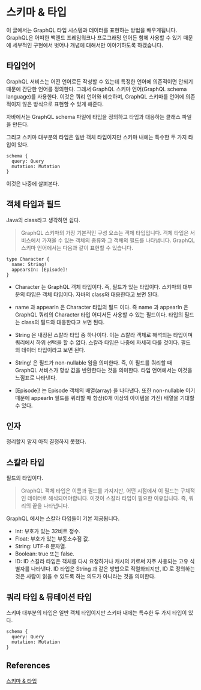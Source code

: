 # 스키마 & 타입 

이 글에서는 GraphQL 타입 시스템과 데이터를 표현하는 방법을 배우게됩니다. GraphQL은 어떠한 백엔드 프레임워크나 프로그래밍 언어든 함께 사용할 수 있기 때문에 세부적인 구현에서 벗어나 개념에 대해서만 이야기하도록 하겠습니다.


## 타입언어 

GraphQL 서비스는 어떤 언어로든 작성할 수 있는데 특정한 언어에 의존적이면 안되기 때문에 간단한 언어를 정의한다. 그래서 GraphQL 스키마 언어(GraphQL schema language)를 사용한다. 이것은 쿼리 언어와 비슷하며, GraphQL 스키마를 언어에 의존적이지 않은 방식으로 표현할 수 있게 해준다. 

자바에서는 GraphQL schema 파일에 타입을 정의하고 타입과 대응하는 클래스 파일을 만든다. 


그리고 스키마 대부분의 타입은 일반 객체 타입이지만 스키마 내에는 특수한 두 가지 타입이 있다.

```
schema {
  query: Query
  mutation: Mutation
}
```
이것은 나중에 살펴본다. 


## 객체 타입과 필드 

Java의 class라고 생각하면 쉽다. 

> GraphQL 스키마의 가장 기본적인 구성 요소는 객체 타입입니다. 객체 타입은 서비스에서 가져올 수 있는 객체의 종류와 그 객체의 필드를 나타냅니다. GraphQL 스키마 언어에서는 다음과 같이 표현할 수 있습니다.


```
type Character {
  name: String!
  appearsIn: [Episode]!
}
```


* Character 는 GraphQL 객체 타입이다.  즉, 필드가 있는 타입이다. 스키마의 대부분의 타입은 객체 타입이다. 자바의 class와 대응한다고 보면 된다. 
* name 과 appearIn 은 Character 타입의 필드 이다.  즉 name 과 appearIn 은 GraphQL 쿼리의 Character 타입 어디서든 사용할 수 있는 필드이다.  타입의 필드는 class의 필드와 대응한다고 보면 된다. 

* String 은 내장된 스칼라 타입 중 하나이다. 이는 스칼라 객체로 해석되는 타입이며 쿼리에서 하위 선택을 할 수 없다. 스칼라 타입은 나중에 자세히 다룰 것이다. 필드의 데이터 타입이라고 보면 된다. 

* String! 은 필드가 non-nullable 임을 의미한다.  즉, 이 필드를 쿼리할 때 GraphQL 서비스가 항상 값을 반환한다는 것을 의미한다. 타입 언어에서는 이것을 느낌표로 나타낸다. 


* [Episode]! 는 Episode 객체의 배열(array) 을 나타낸다.  또한 non-nullable 이기 때문에 appearIn 필드를 쿼리할 때 항상(0개 이상의 아이템을 가진) 배열을 기대할 수 있다. 



## 인자 
정리할지 말지 아직 결정하지 못했다. 



## 스칼라 타입 
필드의 타입이다. 
> GraphQL 객체 타입은 이름과 필드를 가지지만, 어떤 시점에서 이 필드는 구체적인 데이터로 해석되어야합니다. 이것이 스칼라 타입이 필요한 이유입니다. 즉, 쿼리의 끝을 나타냅니다.


GraphQL 에서는 스칼라 타입들이 기본 제공됩니다.

* Int: 부호가 있는 32비트 정수.
* Float: 부호가 있는 부동소수점 값.
* String: UTF-8 문자열.
* Boolean: true 또는 false.
* ID: ID 스칼라 타입은 객체를 다시 요청하거나 캐시의 키로써 자주 사용되는 고유 식별자를 나타낸다. ID 타입은 String 과 같은 방법으로 직렬화되지만, ID 로 정의하는 것은 사람이 읽을 수 있도록 하는 의도가 아니라는 것을 의미한다.



## 쿼리 타입 & 뮤테이션 타입 

스키마 대부분의 타입은 일반 객체 타입이지만 스키마 내에는 특수한 두 가지 타입이 있다. 
```
schema {
  query: Query
  mutation: Mutation
}
```




## References
[스키마 & 타입](https://graphql-kr.github.io/learn/schema/)    









